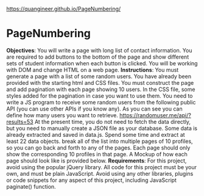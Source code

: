 https://quangineer.github.io/PageNumbering/

# PageNumbering
**Objectives**:
You will write a page with long list of contact information. You are required to add buttons to the bottom of the page
and show different sets of student information when each button is clicked. You will be working with DOM and change
HTML on a web page.
**Instructions**:
You must generate a page with a list of some random users. You have already been provided with the starting html and
CSS files.
You must construct the page and add pagination with each page showing 10 users.
In the CSS file, some styles added for the pagination in case you want to use them.
You need to write a JS program to receive some random users from the following public API (you can use other APIs if
you know any). As you can see you can define how many users you want to retrieve.
https://randomuser.me/api/?results=53
At the present time, you do not need to fetch the data directly, but you need to manually create a JSON file as your
database. Some data is already extracted and saved in data.js. Spend some time and extract at least 22 data objects.
break all of the list into multiple pages of 10 profiles, so you can go back and forth to any of the pages. Each page should
only show the corresponding 10 profiles in that page. A Mockup of how each page should look like is provided below.
**Requirements**:
For this project, avoid using the popular jQuery library. All code for this project must be your own, and must be plain
JavaScript. Avoid using any other libraries, plugins or code snippets for any aspect of this project, including JavaScript
paginate() function.
